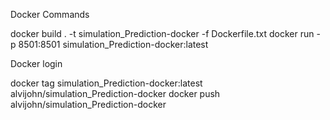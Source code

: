 
Docker Commands

docker build . -t simulation_Prediction-docker -f Dockerfile.txt
docker run -p 8501:8501 simulation_Prediction-docker:latest

Docker login 

docker tag simulation_Prediction-docker:latest  alvijohn/simulation_Prediction-docker
docker push alvijohn/simulation_Prediction-docker

